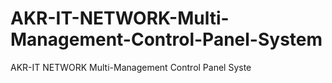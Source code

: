 # AKR-IT-NETWORK-Multi-Management-Control-Panel-System
AKR-IT NETWORK Multi-Management Control Panel Syste

